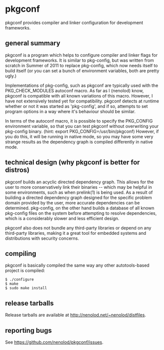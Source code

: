 # pkgconf

pkgconf provides compiler and linker configuration for development frameworks.

## general summary

pkgconf is a program which helps to configure compiler and linker flags for
development frameworks.  It is similar to pkg-config, but was written from
scratch in Summer of 2011 to replace pkg-config, which now needs itself to
build itself (or you can set a bunch of environment variables, both are
pretty ugly.)

Implementations of pkg-config, such as pkgconf are typically used with the
PKG_CHECK_MODULES autoconf macro.  As far as I (nenolod) know, pkgconf is
compatible with all known variations of this macro.  However, I have not
extensively tested yet for compatibility.  pkgconf detects at runtime
whether or not it was started as 'pkg-config', and if so, attempts to set
program options in a way where it's behaviour should be similar.

In terms of the autoconf macro, it is possible to specify the PKG_CONFIG
environment variable, so that you can test pkgconf without overwriting your
pkg-config binary.  (hint: export PKG_CONFIG=/usr/bin/pkgconf)  However,
if you do this, it will be running in native mode, so you may have some very
strange results as the dependency graph is compiled differently in native
mode.

## technical design (why pkgconf is better for distros)

pkgconf builds an acyclic directed dependency graph.  This allows for the user
to more conservatively link their binaries -- which may be helpful in some 
environments, such as when prelink(1) is being used.  As a result of building
a directed dependency graph designed for the specific problem domain provided
by the user, more accurate dependencies can be determined.  pkg-config, on the
other hand builds a database of all known pkg-config files on the system before
attempting to resolve dependencies, which is a considerably slower and less
efficient design.

pkgconf also does not bundle any third-party libraries or depend on any third-party
libraries, making it a great tool for embedded systems and distributions with
security concerns.

## compiling

pkgconf is basically compiled the same way any other autotools-based project is
compiled:

    $ ./configure
    $ make
    $ sudo make install

## release tarballs

Release tarballs are available at <http://nenolod.net/~nenolod/distfiles>.

## reporting bugs

See <https://github.com/nenolod/pkgconf/issues>.
